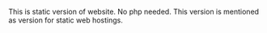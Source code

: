 This is static version of website. No php needed.
This version is mentioned as version for static web hostings.
